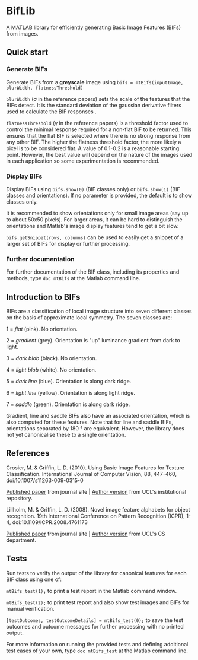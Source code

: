# BifLib
A MATLAB library for efficiently generating Basic Image Features (BIFs) from images.

## Quick start
### Generate BIFs
Generate BIFs from a **greyscale** image using `bifs = mtBifs(inputImage, blurWidth, flatnessThreshold)`

`blurWidth` (&sigma; in the reference papers) sets the scale of the features that the BIFs detect. It is the 
standard deviation of the gaussian derivative filters used to 
calculate the BIF responses .

`flatnessThreshold` (&gamma; in the reference papers) is a threshold factor used to control the minimal response
required for a non-flat BIF to be returned. This ensures that the flat BIF is 
selected where there is no strong response from any other BIF. The higher the 
flatness threshold factor, the more likely a pixel is to be considered flat. 
A value of 0.1-0.2 is a reasonable starting point. However, the best value will 
depend on the nature of the images used in each application so some experimentation
is recommended.

### Display BIFs
Display BIFs using `bifs.show(0)` (BIF classes only) or `bifs.show(1)` (BIF classes and orientations). 
If no parameter is provided, the default is to show classes only.

It is recommended to show 
orientations only for small image areas (say up to about 50x50 pixels). For larger
areas, it can be hard to distinguish the orientations and Matlab's image display 
features tend to get a bit slow.

`bifs.getSnippet(rows, columns)` can be used to easily get a snippet of a larger 
set of BIFs for display or further processing.

### Further documentation
For further documentation of the BIF class, including its properties and methods, 
type `doc mtBifs` at the Matlab command line.

## Introduction to BIFs
BIFs are a classification of local image structure into seven different classes on the basis of approximate local symmetry. 
The seven classes are:

1 = _flat_ (pink). No orientation.

2 = _gradient_ (grey). Orientation is "up" luminance gradient from dark to light.

3 = _dark blob_ (black). No orientation.

4 = _light blob_ (white). No orientation.

5 = _dark line_ (blue). Orientation is along dark ridge.

6 = _light line_ (yellow). Orientation is along light ridge.

7 = _saddle_ (green). Orientation is along dark ridge.

Gradient, line and saddle BIFs also have an associated orientation, which is also
computed for these features. Note that for line and saddle BIFs, orientations
separated by 180 &deg; are equivalent. However, the library does not yet
canonicalise these to a single orientation.

## References
Crosier, M. & Griffin, L. D. (2010). Using Basic Image Features for Texture Classification. 
International Journal of Computer Vision, 88, 447-460, doi:10.1007/s11263-009-0315-0

[Published paper](http://dx.doi.org/10.1007/s11263-009-0315-0) from journal site | 
[Author version](http://discovery.ucl.ac.uk/74308/) from UCL's institutional repository.

Lillholm, M. & Griffin, L. D. (2008). Novel image feature alphabets for object recognition. 
19th International Conference on Pattern Recognition (ICPR), 1-4, doi:10.1109/ICPR.2008.4761173

[Published paper](http://dx.doi.org/10.1109/ICPR.2008.4761173) from journal site | 
[Author version](http://www.cs.ucl.ac.uk/fileadmin/UCL-CS/images/CGVI/Lewis2.pdf) from UCL's CS department.

## Tests
Run tests to verify the output of the library for canonical features for each BIF class using one of:

`mtBifs_test(1);` to print a test report in the Matlab command window.

`mtBifs_test(2);` to print test report and also show test images and BIFs for manual verification.

`[testOutcomes, testOutcomeDetails] = mtBifs_test(0);` to save the test outcomes 
and outcome messages for further processing with no printed output.

For more information on running the provided tests and defining additional test 
cases of your own, type `doc mtBifs_test` at the Matlab command line.